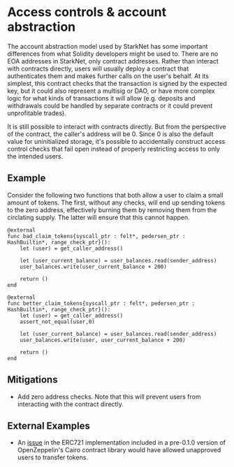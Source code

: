 # Access controls & account abstraction

The account abstraction model used by StarkNet has some important differences from what Solidity developers might be used to. There are no EOA addresses in StarkNet, only contract addresses. Rather than interact with contracts directly, users will usually deploy a contract that authenticates them and makes further calls on the user's behalf. At its simplest, this contract checks that the transaction is signed by the expected key, but it could also represent a multisig or DAO, or have more complex logic for what kinds of transactions it will allow (e.g. deposits and withdrawals could be handled by separate contracts or it could prevent unprofitable trades).

It is still possible to interact with contracts directly. But from the perspective of the contract, the caller's address will be 0. Since 0 is also the default value for uninitialized storage, it's possible to accidentally construct access control checks that fail open instead of properly restricting access to only the intended users.

## Example

Consider the following two functions that both allow a user to claim a small amount of tokens. The first, without any checks, will end up sending tokens to the zero address, effectively burning them by removing them from the circlating supply. The latter will ensure that this cannot happen.

```cairo
@external
func bad_claim_tokens{syscall_ptr : felt*, pedersen_ptr : HashBuiltin*, range_check_ptr}():
    let (user) = get_caller_address()

    let (user_current_balance) = user_balances.read(sender_address)
    user_balances.write(user_current_balance + 200)

    return ()
end

@external
func better_claim_tokens{syscall_ptr : felt*, pedersen_ptr : HashBuiltin*, range_check_ptr}():
    let (user) = get_caller_address()
    assert_not_equal(user,0)

    let (user_current_balance) = user_balances.read(sender_address)
    user_balances.write(user, user_current_balance + 200)

    return ()
end
```

## Mitigations

- Add zero address checks. Note that this will prevent users from interacting with the contract directly.

## External Examples

- An [issue](https://github.com/OpenZeppelin/cairo-contracts/issues/148) in the ERC721 implementation included in a pre-0.1.0 version of OpenZeppelin's Cairo contract library would have allowed unapproved users to transfer tokens.